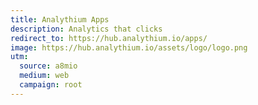```yaml
---
title: Analythium Apps
description: Analytics that clicks
redirect_to: https://hub.analythium.io/apps/
image: https://hub.analythium.io/assets/logo/logo.png
utm:
  source: a8mio
  medium: web
  campaign: root
---
```

